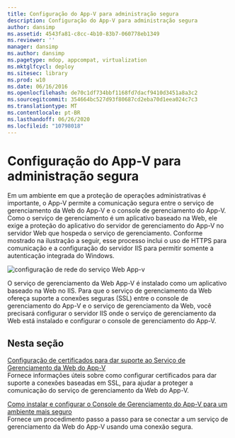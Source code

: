 ```yaml
---
title: Configuração do App-V para administração segura
description: Configuração do App-V para administração segura
author: dansimp
ms.assetid: 4543fa81-c8cc-4b10-83b7-060778eb1349
ms.reviewer: ''
manager: dansimp
ms.author: dansimp
ms.pagetype: mdop, appcompat, virtualization
ms.mktglfcycl: deploy
ms.sitesec: library
ms.prod: w10
ms.date: 06/16/2016
ms.openlocfilehash: de70c1df734bbf1168fd7dacf9410d3451a8a3c2
ms.sourcegitcommit: 354664bc527d93f80687cd2eba70d1eea024c7c3
ms.translationtype: MT
ms.contentlocale: pt-BR
ms.lasthandoff: 06/26/2020
ms.locfileid: "10798018"
---
```

# Configuração do App-V para administração segura


Em um ambiente em que a proteção de operações administrativas é importante, o App-V permite a comunicação segura entre o serviço de gerenciamento da Web do App-V e o console de gerenciamento do App-V. Como o serviço de gerenciamento é um aplicativo baseado na Web, ele exige a proteção do aplicativo do servidor de gerenciamento do App-V no servidor Web que hospeda o serviço de gerenciamento. Conforme mostrado na ilustração a seguir, esse processo inclui o uso de HTTPS para comunicação e a configuração do servidor IIS para permitir somente a autenticação integrada do Windows.

![configuração de rede do serviço Web App-v](images/appvmgmtwebservice.gif)

O serviço de gerenciamento da Web App-V é instalado como um aplicativo baseado na Web no IIS. Para que o serviço de gerenciamento da Web ofereça suporte a conexões seguras (SSL) entre o console de gerenciamento do App-V e o serviço de gerenciamento da Web, você precisará configurar o servidor IIS onde o serviço de gerenciamento da Web está instalado e configurar o console de gerenciamento do App-V.

## Nesta seção


<a href="" id="configuring-certificates-to-support-the-app-v-web-management-service"></a>[Configuração de certificados para dar suporte ao Serviço de Gerenciamento da Web do App-V](configuring-certificates-to-support-the-app-v-web-management-service.md)  
Fornece informações úteis sobre como configurar certificados para dar suporte a conexões baseadas em SSL, para ajudar a proteger a comunicação do serviço de gerenciamento da Web do App-V.

<a href="" id="how-to-install-and-configure-the-app-v-management-console-for-a-more-secure-environment"></a>[Como instalar e configurar o Console de Gerenciamento do App-V para um ambiente mais seguro](how-to-install-and-configure-the-app-v-management-console-for-a-more-secure-environment.md)  
Fornece um procedimento passo a passo para se conectar a um serviço de gerenciamento da Web do App-V usando uma conexão segura.

 

 





